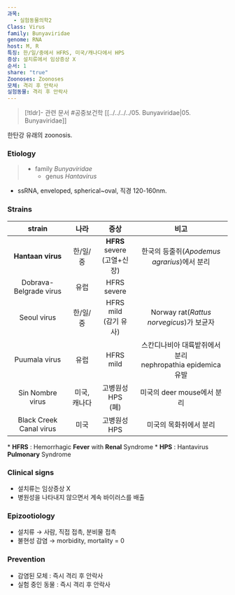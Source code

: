 ```yaml
---
과목:
  - 실험동물의학2
Class: Virus
family: Bunyaviridae
genome: RNA
host: M, R
특징: 한/일/중에서 HFRS, 미국/캐나다에서 HPS
증상: 설치류에서 임상증상 X
순서: 1
share: "true"
Zoonoses: Zoonoses
모체: 격리 후 안락사
실험동물: 격리 후 안락사
---
```

>[!tldr]- 관련 문서
>#공중보건학
>[[../../../../05. Bunyaviridae|05. Bunyaviridae]]


한탄강 유래의 zoonosis.
### Etiology
> - family *Bunyaviridae*
> 	- genus *Hantavirus*

- ssRNA, enveloped, spherical~oval, 직경 120-160nm.
### Strains

|         strain          |   나라    |             증상             |                      비고                       |
| :---------------------: | :-----: | :------------------------: | :-------------------------------------------: |
|    **Hantaan virus**    |  한/일/중  | **HFRS** severe<br>(고열+신장) |       한국의 등줄쥐(*Apodemus agrarius*)에서 분리       |
| Dobrava-Belgrade virus  |   유럽    |        HFRS severe         |                                               |
|       Seoul virus       |  한/일/중  |    HFRS mild<br>(감기 유사)    |     Norway rat(*Rattus norvegicus*)가 보균자      |
|      Puumala virus      |   유럽    |         HFRS mild          | 스칸디나비아 대륙밭쥐에서 분리<br>nephropathia epidemica 유발 |
|    Sin Nombre virus     | 미국, 캐나다 |      고병원성 HPS<br>(폐)       |              미국의 deer mouse에서 분리              |
| Black Creek Canal virus |   미국    |          고병원성 HPS          |                 미국의 목화쥐에서 분리                  |

 \* **HFRS** : Hemorrhagic **Fever** with **Renal** Syndrome
 \* **HPS** : Hantavirus **Pulmonary** Syndrome

### Clinical signs
- 설치류는 임상증상 X
- 병원성을 나타내지 않으면서 계속 바이러스를 배출
### Epizootiology
- 설치류 → 사람, 직접 접촉, 분비물 접촉
- 불현성 감염 → morbidity, mortality = 0

### Prevention
- 감염된 모체 : 즉시 격리 후 안락사
- 실험 중인 동물 : 즉시 격리 후 안락사